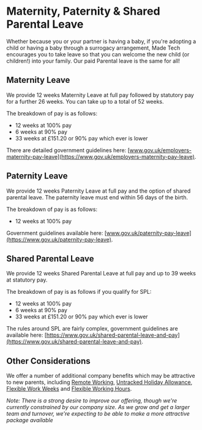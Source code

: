 # Maternity, Paternity & Shared Parental Leave

Whether because you or your partner is having a baby, if you're adopting a child or having a baby through a surrogacy arrangement, Made Tech encourages you to take leave so that you can welcome the new child (or children!) into your family.
Our paid Parental leave is the same for all!

## Maternity Leave

We provide 12 weeks Maternity Leave at full pay followed by statutory pay for a further 26 weeks. You can take up to a total of 52 weeks.

The breakdown of pay is as follows:

- 12 weeks at 100% pay
- 6 weeks at 90% pay
- 33 weeks at £151.20 or 90% pay which ever is lower

There are detailed government guidelines here: [www.gov.uk/employers-maternity-pay-leave](https://www.gov.uk/employers-maternity-pay-leave).

## Paternity Leave

We provide 12 weeks Paternity Leave at full pay and the option of shared parental leave. The paternity leave must end within 56 days of the birth.

The breakdown of pay is as follows:

- 12 weeks at 100% pay

Government guidelines available here: [www.gov.uk/paternity-pay-leave](https://www.gov.uk/paternity-pay-leave).

## Shared Parental Leave

We provide 12 weeks Shared Parental Leave at full pay and up to 39 weeks at statutory pay.

The breakdown of pay is as follows if you qualify for SPL:

- 12 weeks at 100% pay
- 6 weeks at 90% pay
- 33 weeks at £151.20 or 90% pay which ever is lower

The rules around SPL are fairly complex, government guidelines are available here: [https://www.gov.uk/shared-parental-leave-and-pay](https://www.gov.uk/shared-parental-leave-and-pay).

## Other Considerations

We offer a number of additional company benefits which may be attractive to new parents, including [Remote Working](../../benefits/remote_working.md), [Untracked Holiday Allowance](../../benefits/flexible_holiday.md), [Flexible Work Weeks](../../benefits/flexible_working.md) and [Flexible Working Hours](../../benefits/working_hours.md). 

_Note: There is a strong desire to improve our offering, though we're currently constrained by our company size. As we grow and get a larger team and turnover, we're expecting to be able to make a more attractive package available_
